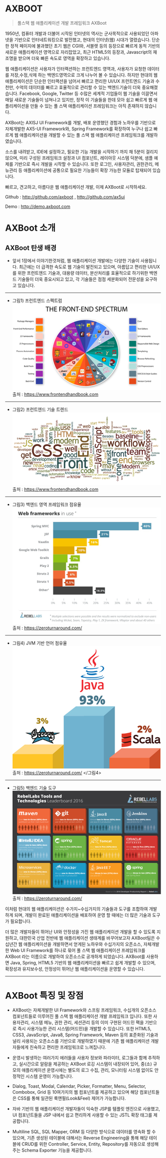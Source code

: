 # AXBOOT

> 풀스택 웹 애플리케이션 개발 프레임워크 AXBoot

1950년, 컴퓨터 개발과 더불어 시작된 인터넷의 역사는 군사목적으로 사용되었던 아파넷을 기반으로 인터네트워킹으로 발전했고, 현대의 인터넷(웹) 시대가 열렸습니다. 단순한 정적 페이지에 불과했던 초기 웹은 CGI와, 서블렛 등의 등장으로 빠르게 동적 기반의 새로운 애플리케이션 영역으로 자리잡았고, 최근 HTML5의 등장과, Javascript의 재조명을 받으며 더욱 빠른 속도로 영역을 확장하고 있습니다. 

웹 애플리케이션은 사용자가 인터랙션하는 프런트엔드 영역과, 사용자가 요청한 데이터를 저장,수정,삭제 하는 백엔드영역으로 크게 나누어 볼 수 있습니다. 하지만 현대의 웹 애플리케이션은 단순한 인터랙션을 넘어서 빠르고 편리한 UI/UX 프런트엔드 기술과 수천만, 수억의 데이터를 빠르고 효율적으로 관리할 수 있는 백엔드기술이 더욱 중요해졌습니다. Facebook, Google, Twitter 등 수많은 세계적 기업들이 웹 기술을 이끌면서 매일 새로운 기술들이 넘쳐나고 있지만, 정작 이 기술들을 한데 모아 쉽고 빠르게 웹 애플리케이션을 만들 수 있는 풀 스택 애플리케이션 프레임워크는 아직 존재하지 않습니다.

AXBoot는 AXISJ UI Framework를 개발, 배포 운영했던 경험과 노하우를 기반으로 자체개발한 AX5-UI Framework와, Spring Framework를 확장하여 누구나 쉽고 빠르게 웹 애플리케이션을 개발할 수 있는 풀 스택 웹 애플리케이션 프레임워크를 개발하였습니다.

소스를 내려받고, IDE에 설정하고, 필요한 기능 개발을 시작하기 까지 채 5분이 걸리지 않으며, 미리 구성된 프레임워크 설정과 UI 컴포넌트, 레이아웃 시스템 덕분에, 샘플 예제를 기반으로 즉시 개발을 시작할 수 있습니다. 또한 로그인, 사용자관리, 권한관리, 메뉴관리 등 애플리케이션에 공통으로 필요한 기능들이 확장 가능한 모듈로 탑재되어 있습니다. 

빠르고, 견고하고, 아름다운 웹 애플리케이션 개발, 이제 AXBoot로 시작하세요.

Github : http://github.com/axboot , http://github.com/ax5ui

Demo : http://demo.axboot.com

# AXBoot 소개

## AXBoot 탄생 배경
- 앞서 1장에서 이야기한것처럼, 웹 애플리케이션 개발에는 다양한 기술이 사용됩니다. 최근에는 더 급격한 속도로 웹 기술이 발전되고 있으며, 아름답고 편리한 UI/UX를 위한 프런트엔드 기술과, 대용량 데이터, 분산처리를 효율적으로 하기위한 백엔드 기술들이 더욱 중요시되고 있고, 각 기술들은 점점 세분화되어 전문성을 요구하고 있습니다. 

---

- 그림1) 프런트엔드 스펙트럼
![spectrum.png](assets/3294546972B83DFE881C853B483E6654.png)
출처 : https://www.frontendhandbook.com

---

- 그림2) 프런트엔드 기술 트렌드
![front-end-skills.png](assets/AFD4014AAED1F0B167C8430973368CFF.png)
출처 : https://www.frontendhandbook.com

---

- 그림3) 백엔드 영역 프레임워크 점유율
![report-screen-min.png](assets/48E65A5F9D62235452EDF4FECA47C296.png)
출처 : https://zeroturnaround.com/


---

- 그림4) JVM 기반 언어 점유율
![TnT-2016-podium-jvm-languages-v1.jpg](assets/4986752B3DAE5A4DC47A3F812CC0FC99.jpg)
출처 : https://zeroturnaround.com/
</그림4>

---

- 그림5) 백엔드 기술 도구
![Screen Shot 2016-09-18 at 3.50.40 PM.png](assets/2C9D46174B758B88F24C9A4FBC83D010.png)
출처 : https://zeroturnaround.com/

이처럼 현대의 웹 애플리케이션은 수가지~수십가지의 기술들과 도구를 조합하여 개발하게 되며, 개발이 완료된 애플리케이션을 배포하여 운영 할 때에는 더 많은 기술과 도구가 필요합니다. 

더 많은 개발자들이 뛰어난 UI와 안정성을 가진 웹 애플리케이션 개발을 할 수 있도록 지원하고, 대한민국 산업 전반에 웹 애플리케이션 생태계를 바꾸어보고자 AXBoot팀은 수십년간 웹 애플리케이션을 개발하면서 얻게된 노하우와 수십가지의 오픈소스, 자체개발한 Web UI Framework를 하나로 묶어 풀 스택 웹 애플리케이션 프레임워크를 AXBoot 라는 이름으로 개발하여 오픈소스로 공개하게 되었습니다.
AXBoot를 사용하면 Java, Spring, HTML5 기반의 웹 애플리케이션을 빠르고 쉽게 개발할 수 있으며, 확장성과 유지보수성, 안정성이 뛰어난 웹 애플리케이션을 운영할 수 있습니다.

---
# AXBoot 특징 및 장점

- AXBoot는 자체개발한 UI Framework와 스프링 프레임워크, 수십개의 오픈소스 컴포넌트들로 이루어진 풀 스택 웹 애플리케이션 개발 프레임워크 입니다. 또한 사용자관리, 시스템 메뉴, 권한 관리, 세션관리 등의 이미 구현된 어드민 팩을 기반으로 즉시 사용가능한 관리 시스템(어드민)을 개발할 수 있습니다. 또한 HTML5, CSS3, JavaScript, Java8, Spring Framework, Maven 등의 표준화된 기술과 널리 사용되는 오픈소스를 기반으로 개발하였기 때문에 기존 웹 애플리케이션 개발자들에게 친숙하고 편리한 프레임워크로 느껴집니다.

- 운영시 발생하는 여러가지 에러들을 사용자 정보와 파라미터, 로그들과 함께 추적하고, 실시간으로 알람을 제공하는 AXBoot 로깅 시스템이 내장되어 있어, 중(소) 규모의 애플리케이션 운영시에는 별도의 로그 수집, 관리, 모니터링 시스템 없이도 안정적인 시스템 운영이 가능합니다.

- Dialog, Toast, Modal, Calendar, Picker, Formatter, Menu, Selector, Combobox, Grid 등 10여가지의 웹 컴포넌트를 제공하고 있으며 해당 컴포넌트들은 CSS를 통해 일관된 룩앤필(Look&Feel) 제어가 가능합니다.

- 자바 기반의 웹 애플리케이션 개발자들이 익숙한 JSP를 템플릿 엔진으로 사용했고, UI 컴포넌트들을 JSP 내에서 쉽고 편리하게 사용할 수 있는 JSTL 확장 태그를 제공합니다.

- Multiline SQL, SQL Mapper, ORM 등 다양한 방식으로 데이터를 영속화 할 수 있으며, 기존 생성된 테이블에 대해서는 Reverse Engineering을 통해 해당 테이블에 CRUD를 위한 Controller, Service, Entity, Repository를 자동으로 생성해주는 Schema Exporter 기능을 제공합니다.